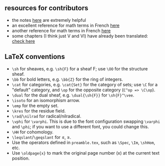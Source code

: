 ## resources for contributors

- the notes [here](https://math.berkeley.edu/~mhaiman/math256-fall18-spring19/) are extremely helpful
- an excellent reference for math terms in French [here](http://www-users.math.umn.edu/~kwlan/documents/french-glossary.pdf)
- another reference for math terms in French [here](https://ensiwiki.ensimag.fr/index.php?title=Lexique_scientifique_fran%C3%A7ais-anglais)
- some chapters (I think just V and VI) have already been translated: [check here](https://webusers.imj-prg.fr/~leila.schneps/grothendieckcircle/pubtexts.php)

## LaTeX conventions
- `\sh` for sheaves, e.g. `\sh{F}` for a sheaf F; use `\OO` for the structure sheaf.
- `\bb` for bold letters, e.g. `\bb{Z}` for the ring of integers.
- `\cat` for categories, e.g. `\cat{Set}` for the category of sets; use `\C` for a "default" category, and `\op` for the opposite category (`C^op => \C\op`).
- `\dual` for the dual sheaf, e.g. `\dual{\sh{F}}` for `\sh{F}^\vee`.
- `\isoto` for an isomorphism arrow.
- `\emp` for the empty set.
- `\kres` for the residue field.
- `\rad`/`\nilrad` for radical/nilradical.
- `\vphi` for `\varphi`. This is due to the font configuration swapping `\varphi` and `\phi`; if you want to use a different font, you could change this.
- `\HH` for cohomology.
- `\leqslant`/`\geqslant` for ≤, ≥.
- Use the operators defined in `preamble.tex`, such as `\Spec`, `\Im`, `\shHom`, etc.
- Use `\oldpage{x}` to mark the original page number (x) at the current text position.
